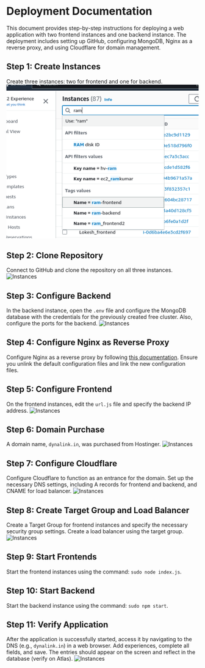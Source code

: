 # Deployment Documentation

This document provides step-by-step instructions for deploying a web application with two frontend instances and one backend instance. The deployment includes setting up GitHub, configuring MongoDB, Nginx as a reverse proxy, and using Cloudflare for domain management.

## Step 1: Create Instances

Create three instances: two for frontend and one for backend.
![Instances](1_instances.png)

## Step 2: Clone Repository

Connect to GitHub and clone the repository on all three instances.
![Instances]()
## Step 3: Configure Backend

In the backend instance, open the `.env` file and configure the MongoDB database with the credentials for the previously created free cluster. Also, configure the ports for the backend.
![Instances]()
## Step 4: Configure Nginx as Reverse Proxy

Configure Nginx as a reverse proxy by following [this documentation](https://techieadarsh.hashnode.dev/how-to-set-up-a-reverse-proxy-for-nginx-step-by-step). Ensure you unlink the default configuration files and link the new configuration files.

## Step 5: Configure Frontend

On the frontend instances, edit the `url.js` file and specify the backend IP address.
![Instances]()
## Step 6: Domain Purchase

A domain name, `dynalink.in`, was purchased from Hostinger.
![Instances]()
## Step 7: Configure Cloudflare

Configure Cloudflare to function as an entrance for the domain. Set up the necessary DNS settings, including A records for frontend and backend, and CNAME for load balancer.
![Instances]()
## Step 8: Create Target Group and Load Balancer

Create a Target Group for frontend instances and specify the necessary security group settings. Create a load balancer using the target group.
![Instances]()
## Step 9: Start Frontends

Start the frontend instances using the command: `sudo node index.js`.

## Step 10: Start Backend

Start the backend instance using the command: `sudo npm start`.

## Step 11: Verify Application

After the application is successfully started, access it by navigating to the DNS (e.g., `dynalink.in`) in a web browser. Add experiences, complete all fields, and save. The entries should appear on the screen and reflect in the database (verify on Atlas).
![Instances]()

